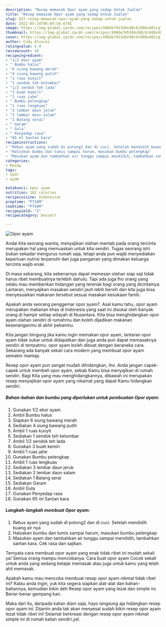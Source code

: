 ```yaml
---
description: "Resep memasak Opor ayam yang sedap Untuk Jualan"
title: "Resep memasak Opor ayam yang sedap Untuk Jualan"
slug: 837-resep-memasak-opor-ayam-yang-sedap-untuk-jualan
date: 2021-05-24T06:04:54.679Z
image: https://img-global.cpcdn.com/recipes/498de7453d4c68c9/680x482cq70/opor-ayam-foto-resep-utama.jpg
thumbnail: https://img-global.cpcdn.com/recipes/498de7453d4c68c9/680x482cq70/opor-ayam-foto-resep-utama.jpg
cover: https://img-global.cpcdn.com/recipes/498de7453d4c68c9/680x482cq70/opor-ayam-foto-resep-utama.jpg
author: Cody Alvarez
ratingvalue: 4.9
reviewcount: 10
recipeingredient:
- "1/2 ekor ayam"
- " Bumbu halus"
- "6 siung bawang merah"
- "4 siung bawang putih"
- "1 ruas kunyit"
- "1 sendok teh ketumbar"
- "1/2 sendok teh lada"
- "3 buah kemiri"
- "1 ruas jahe"
- " Bumbu pelengkap"
- "1 ruas lengkuas"
- "3 lembar daun jeruk"
- "2 lembar daun salam"
- "1 Batang serai"
- " Garam"
- " Gula"
- " Penyedap rasa"
- "65 ml Santan kara"
recipeinstructions:
- "Rebus ayam yang sudah di potong2 dan di cuci. Setelah mendidih buang air nya"
- "Haluskan bumbu dan tumis sampai harum, masukan bumbu pelengkap"
- "Masukan ayam dan tambahkan air tunggu sampai mendidih, tambahkan santan kara. Cek rasa dan sajikan."
categories:
- Resep
tags:
- opor
- ayam

katakunci: opor ayam 
nutrition: 162 calories
recipecuisine: Indonesian
preptime: "PT28M"
cooktime: "PT44M"
recipeyield: "2"
recipecategory: Dessert

---
```



![Opor ayam](https://img-global.cpcdn.com/recipes/498de7453d4c68c9/680x482cq70/opor-ayam-foto-resep-utama.jpg)

Andai kita seorang wanita, menyajikan olahan mantab pada orang tercinta merupakan hal yang memuaskan untuk kita sendiri. Tugas seorang istri bukan sekadar mengurus rumah saja, tetapi anda pun wajib menyediakan keperluan nutrisi terpenuhi dan juga panganan yang dimakan keluarga tercinta wajib enak.

Di masa  sekarang, kita sebenarnya dapat memesan olahan siap saji tidak harus ribet membuatnya terlebih dahulu. Tapi ada juga lho orang yang selalu mau memberikan hidangan yang terenak bagi orang yang dicintainya. Lantaran, menyajikan masakan sendiri jauh lebih bersih dan kita juga bisa menyesuaikan makanan tersebut sesuai masakan kesukaan famili. 



Apakah anda seorang penggemar opor ayam?. Asal kamu tahu, opor ayam merupakan makanan khas di Indonesia yang saat ini disukai oleh banyak orang di hampir setiap wilayah di Nusantara. Kita bisa menghidangkan opor ayam olahan sendiri di rumahmu dan boleh dijadikan makanan kesenanganmu di akhir pekanmu.

Kita jangan bingung jika kamu ingin memakan opor ayam, lantaran opor ayam tidak sukar untuk didapatkan dan juga anda pun dapat memasaknya sendiri di tempatmu. opor ayam boleh dibuat dengan beraneka cara. Sekarang ada banyak sekali cara modern yang membuat opor ayam semakin mantap.

Resep opor ayam pun sangat mudah dihidangkan, lho. Anda jangan capek-capek untuk membeli opor ayam, sebab Kamu bisa menyajikan di rumah sendiri. Bagi Kita yang mau menghidangkannya, dibawah ini merupakan resep menyajikan opor ayam yang nikamat yang dapat Kamu hidangkan sendiri.

<!--inarticleads1-->

##### Bahan-bahan dan bumbu yang diperlukan untuk pembuatan Opor ayam:

1. Gunakan 1/2 ekor ayam
1. Ambil  Bumbu halus
1. Siapkan 6 siung bawang merah
1. Sediakan 4 siung bawang putih
1. Ambil 1 ruas kunyit
1. Sediakan 1 sendok teh ketumbar
1. Ambil 1/2 sendok teh lada
1. Gunakan 3 buah kemiri
1. Ambil 1 ruas jahe
1. Gunakan  Bumbu pelengkap
1. Ambil 1 ruas lengkuas
1. Sediakan 3 lembar daun jeruk
1. Sediakan 2 lembar daun salam
1. Sediakan 1 Batang serai
1. Sediakan  Garam
1. Ambil  Gula
1. Gunakan  Penyedap rasa
1. Gunakan 65 ml Santan kara




<!--inarticleads2-->

##### Langkah-langkah membuat Opor ayam:

1. Rebus ayam yang sudah di potong2 dan di cuci. Setelah mendidih buang air nya
1. Haluskan bumbu dan tumis sampai harum, masukan bumbu pelengkap
1. Masukan ayam dan tambahkan air tunggu sampai mendidih, tambahkan santan kara. Cek rasa dan sajikan.




Ternyata cara membuat opor ayam yang enak tidak ribet ini mudah sekali ya! Semua orang mampu mencobanya. Cara buat opor ayam Cocok sekali untuk anda yang sedang belajar memasak atau juga untuk kamu yang telah ahli memasak.

Apakah kamu mau mencoba membuat resep opor ayam nikmat tidak ribet ini? Kalau anda ingin, yuk kita segera siapkan alat-alat dan bahan-bahannya, kemudian bikin deh Resep opor ayam yang lezat dan simple ini. Benar-benar gampang kan. 

Maka dari itu, daripada kalian diam saja, hayo langsung aja hidangkan resep opor ayam ini. Dijamin anda tak akan menyesal sudah bikin resep opor ayam lezat tidak ribet ini! Selamat berkreasi dengan resep opor ayam nikmat simple ini di rumah kalian sendiri,ya!.


